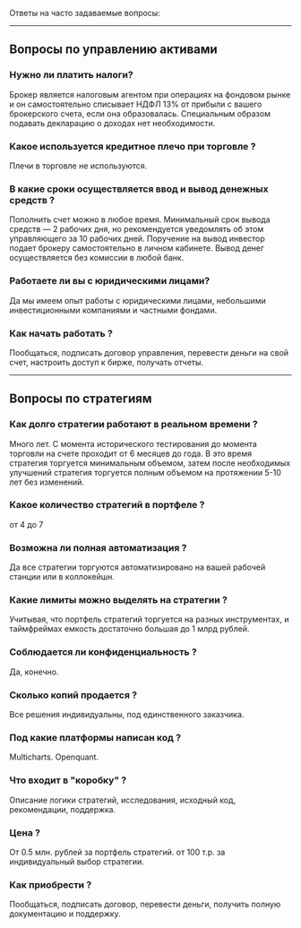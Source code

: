 Ответы на часто задаваемые вопросы:

---
## Вопросы по управлению активами


### Нужно ли платить налоги?
Брокер является налоговым агентом при операциях на фондовом рынке и он самостоятельно списывает НДФЛ 13% от прибыли с вашего брокерского счета, если она образовалась. Специальным образом подавать декларацию о доходах нет необходимости.     


### Какое используется кредитное плечо при торговле ?
Плечи в торговле не используются.


### В какие сроки осуществляется ввод и вывод денежных средств ?
Пополнить счет можно в любое время. Минимальный срок вывода средств — 2 рабочих дня, но рекомендуется уведомлять об этом управляющего за 10 рабочих дней. Поручение на вывод инвестор подает брокеру самостоятельно в личном кабинете. Вывод денег осуществляется без комиссии в любой банк. 


### Работаете ли вы с юридическими лицами?
Да мы имеем опыт работы с юридическими лицами, небольшими инвестиционными компаниями и частными фондами.


### Как начать работать ?
Пообщаться, подписать договор управления, перевести деньги на свой счет, настроить доступ к бирже, получать отчеты.

---
## Вопросы по стратегиям

### Как долго стратегии работают в реальном времени ?
Много лет. С момента исторического тестирования до момента торговли на счете проходит от 6 месяцев до года. В это время стратегия
торгуется минимальным объемом, затем после необходимых улучшений стратегия торгуется полным объемом на протяжении  5-10 лет без изменений.

### Какое количество стратегий в портфеле ?
от 4 до 7

### Возможна ли полная автоматизация ?
Да все стратегии торгуются автоматизировано на вашей рабочей станции или в коллокейшн.

### Какие лимиты можно выделять на стратегии ?
Учитывая, что портфель стратегий торгуется на разных инструментах, и таймфреймах емкость достаточно большая до 1 млрд рублей. 

### Соблюдается ли конфиденциальность ?
Да, конечно.

### Сколько копий продается ?
Все решения индивидуальны, под единственного заказчика.

### Под какие платформы написан код ?
Multicharts. Openquant.

### Что входит в "коробку" ?
Описание логики стратегий, исследования, исходный код, рекомендации, поддержка.

### Цена ?
От 0.5 млн. рублей за портфель стратегий.
от 100 т.р. за индивидуальный выбор стратегии.

### Как приобрести ?
Пообщаться, подписать договор, перевести деньги, получить полную документацию и поддержку.
